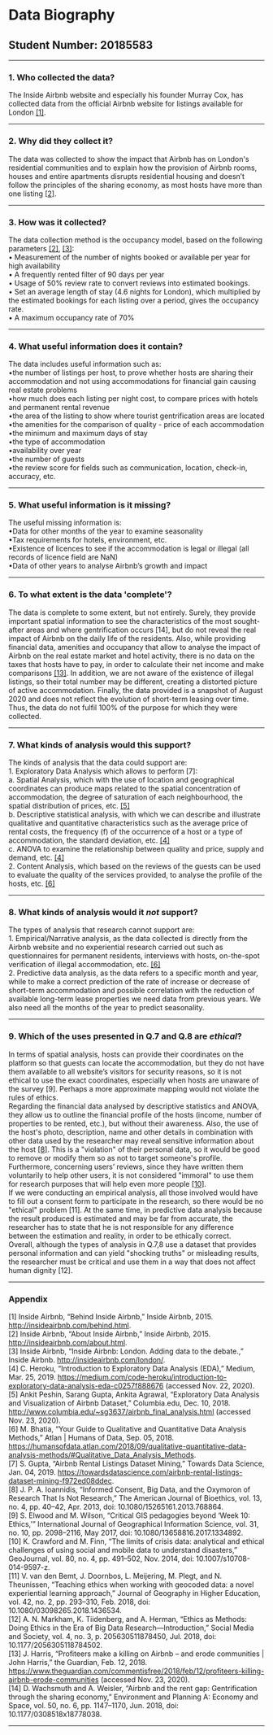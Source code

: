 # Data Biography
## Student Number: 20185583
---

### 1. Who collected the data?

The Inside Airbnb website and especially his founder Murray Cox, has collected data from the official Airbnb website for listings available for London [[1]](http://insideairbnb.com/behind.html).

---

### 2. Why did they collect it?

The data was collected to show the impact that Airbnb has on London's residential communities and to explain how the provision of Airbnb rooms, houses and entire apartments disrupts residential housing and doesn’t follow the principles of the sharing economy, as most hosts have more than one listing [[2]](http://insideairbnb.com/about.html).

---
### 3. How was it collected?

The data collection method is the occupancy model, based on the following parameters [[2]](http://insideairbnb.com/about.html), [[3]](http://insideairbnb.com/london/):
<br />• Measurement of the number of nights booked or available per year for high availability
<br />• A frequently rented filter of 90 days per year
<br />• Usage of 50% review rate to convert reviews into estimated bookings.
<br />• Set an average length of stay (4.6 nights for London), which multiplied by the estimated bookings for each listing over a period, gives the occupancy rate.
<br />• A maximum occupancy rate of 70%

---

### 4. What useful information does it contain?

The data includes useful information such as:
<br />•the number of listings per host, to prove whether hosts are sharing their accommodation and not using accommodations for financial gain causing real estate problems
<br />•how much does each listing per night cost, to compare prices with hotels and permanent rental revenue
<br />•the area of the listing to show where tourist gentrification areas are located
<br />•the amenities for the comparison of quality - price of each accommodation
<br />•the minimum and maximum days of stay
<br />•the type of accommodation
<br />•availability over year
<br />•the number of guests
<br />•the review score for fields such as communication, location, check-in, accuracy, etc.

---

### 5. What useful information is it missing?

The useful missing information is:
<br />•Data for other months of the year to examine seasonality
<br />•Tax requirements for hotels, environment, etc.
<br />•Existence of licences to see if the accommodation is legal or illegal (all records of licence field are NaN) 
<br />•Data of other years to analyse Airbnb’s growth and impact

---

### 6. To what extent is the data 'complete'?

The data is complete to some extent, but not entirely. Surely, they provide important spatial information to see the characteristics of the most sought-after areas and where gentrification occurs [14], but do not reveal the real impact of Airbnb on the daily life of the residents. Also, while providing financial data, amenities and occupancy that allow to analyse the impact of Airbnb on the real estate market and hotel activity, there is no data on the taxes that hosts have to pay, in order to calculate their net income and make comparisons [[13]](https://www.theguardian.com/commentisfree/2018/feb/12/profiteers-killing-airbnb-erode-communities). In addition, we are not aware of the existence of illegal listings, so their total number may be different, creating a distorted picture of active accommodation. Finally, the data provided is a snapshot of August 2020 and does not reflect the evolution of short-term leasing over time. Thus, the data do not fulfil 100% of the purpose for which they were collected.

---

### 7. What kinds of analysis would this support?

The kinds of analysis that the data could support are:
<br />1. Exploratory Data Analysis which allows to perform [7]:
  <br />a. Spatial Analysis, which with the use of location and geographical coordinates can produce maps related to the spatial concentration of accommodation, the degree of saturation of each neighbourhood, the spatial distribution of prices, etc. [[5]](http://www.columbia.edu/~sg3637/airbnb_final_analysis.html)
<br />  b. Descriptive statistical analysis, with which we can describe and illustrate qualitative and quantitative characteristics such as the average price of rental costs, the frequency (f) of the occurrence of a host or a type of accommodation, the standard deviation, etc. [[4]](https://medium.com/code-heroku/introduction-to-exploratory-data-analysis-eda-c0257f888676)
<br />  c. ANOVA to examine the relationship between quality and price, supply and demand, etc. [[4]](https://medium.com/code-heroku/introduction-to-exploratory-data-analysis-eda-c0257f888676)
<br />2. Content Analysis, which based on the reviews of the guests can be used to evaluate the quality of the services provided, to analyse the profile of the hosts, etc. [[6]](https://humansofdata.atlan.com/2018/09/qualitative-quantitative-data-analysis-methods/#Qualitative_Data_Analysis_Methods)

---

### 8. What kinds of analysis would it _not_ support?

The types of analysis that research cannot support are:
<br />1. Empirical/Narrative analysis, as the data collected is directly from the Airbnb website and no experiential research carried out such as questionnaires for permanent residents, interviews with hosts, on-the-spot verification of illegal accommodation, etc. [[6]](https://humansofdata.atlan.com/2018/09/qualitative-quantitative-data-analysis-methods/#Qualitative_Data_Analysis_Methods)
<br />2. Predictive data analysis, as the data refers to a specific month and year, while to make a correct prediction of the rate of increase or decrease of short-term accommodation and possible correlation with the reduction of available long-term lease properties we need data from previous years. We also need all the months of the year to predict seasonality.

---

### 9. Which of the uses presented in Q.7 and Q.8 are _ethical_?

In terms of spatial analysis, hosts can provide their coordinates on the platform so that guests can locate the accommodation, but they do not have them available to all website’s visitors for security reasons, so it is not ethical to use the exact coordinates, especially when hosts are unaware of the survey [9]. Perhaps a more approximate mapping would not violate the rules of ethics.
<br />Regarding the financial data analysed by descriptive statistics and ANOVA, they allow us to outline the financial profile of the hosts (income, number of properties to be rented, etc.), but without their awareness. Also, the use of the host's photo, description, name and other details in combination with other data used by the researcher may reveal sensitive information about the host [[8]](https://www.tandfonline.com/doi/full/10.1080/15265161.2013.768864). This is a "violation" of their personal data, so it would be good to remove or modify them so as not to target someone's profile. Furthermore, concerning users’ reviews, since they have written them voluntarily to help other users, it is not considered "immoral" to use them for research purposes that will help even more people [[10]]([10]).
<br />If we were conducting an empirical analysis, all those involved would have to fill out a consent form to participate in the research, so there would be no "ethical" problem [11]. At the same time, in predictive data analysis because the result produced is estimated and may be far from accurate, the researcher has to state that he is not responsible for any difference between the estimation and reality, in order to be ethically correct.
<br />Overall, although the types of analysis in Q.7,8 use a dataset that provides personal information and can yield "shocking truths" or misleading results, the researcher must be critical and use them in a way that does not affect human dignity [12].

---

### Appendix

[1] Inside Airbnb, “Behind Inside Airbnb,” Inside Airbnb, 2015. http://insideairbnb.com/behind.html.
<br />[2] Inside Airbnb, “About Inside Airbnb,” Inside Airbnb, 2015. http://insideairbnb.com/about.html.
<br />[3] Inside Airbnb, “Inside Airbnb: London. Adding data to the debate.,” Inside Airbnb. http://insideairbnb.com/london/.
<br />[4] C. Heroku, “Introduction to Exploratory Data Analysis (EDA),” Medium, Mar. 25, 2019. https://medium.com/code-heroku/introduction-to-exploratory-data-analysis-eda-c0257f888676 (accessed Nov. 22, 2020).
<br />[5] Ankit Peshin, Sarang Gupta, Ankita Agrawal, “Exploratory Data Analysis and Visualization of Airbnb Dataset,” Columbia.edu, Dec. 10, 2018. http://www.columbia.edu/~sg3637/airbnb_final_analysis.html (accessed Nov. 23, 2020).
<br />[6] M. Bhatia, “Your Guide to Qualitative and Quantitative Data Analysis Methods,” Atlan | Humans of Data, Sep. 05, 2018. https://humansofdata.atlan.com/2018/09/qualitative-quantitative-data-analysis-methods/#Qualitative_Data_Analysis_Methods.
<br />[7] S. Gupta, “Airbnb Rental Listings Dataset Mining,” Towards Data Science, Jan. 04, 2019. https://towardsdatascience.com/airbnb-rental-listings-dataset-mining-f972ed08ddec.
<br />[8] J. P. A. Ioannidis, “Informed Consent, Big Data, and the Oxymoron of Research That Is Not Research,” The American Journal of Bioethics, vol. 13, no. 4, pp. 40–42, Apr. 2013, doi: 10.1080/15265161.2013.768864.
<br />[9] S. Elwood and M. Wilson, “Critical GIS pedagogies beyond ‘Week 10: Ethics,’” International Journal of Geographical Information Science, vol. 31, no. 10, pp. 2098–2116, May 2017, doi: 10.1080/13658816.2017.1334892.
<br />[10] K. Crawford and M. Finn, “The limits of crisis data: analytical and ethical challenges of using social and mobile data to understand disasters,” GeoJournal, vol. 80, no. 4, pp. 491–502, Nov. 2014, doi: 10.1007/s10708-014-9597-z.
<br />[11] V. van den Bemt, J. Doornbos, L. Meijering, M. Plegt, and N. Theunissen, “Teaching ethics when working with geocoded data: a novel experiential learning approach,” Journal of Geography in Higher Education, vol. 42, no. 2, pp. 293–310, Feb. 2018, doi: 10.1080/03098265.2018.1436534.
<br />[12] A. N. Markham, K. Tiidenberg, and A. Herman, “Ethics as Methods: Doing Ethics in the Era of Big Data Research—Introduction,” Social Media and Society, vol. 4, no. 3, p. 205630511878450, Jul. 2018, doi: 10.1177/2056305118784502.
<br />[13] J. Harris, “Profiteers make a killing on Airbnb – and erode communities | John Harris,” the Guardian, Feb. 12, 2018. https://www.theguardian.com/commentisfree/2018/feb/12/profiteers-killing-airbnb-erode-communities (accessed Nov. 23, 2020).
<br />[14] D. Wachsmuth and A. Weisler, “Airbnb and the rent gap: Gentrification through the sharing economy,” Environment and Planning A: Economy and Space, vol. 50, no. 6, pp. 1147–1170, Jun. 2018, doi: 10.1177/0308518x18778038.

---
